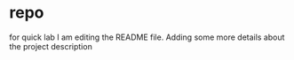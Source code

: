 # repo
for quick lab
I am editing the README file. Adding some more details about the project description
